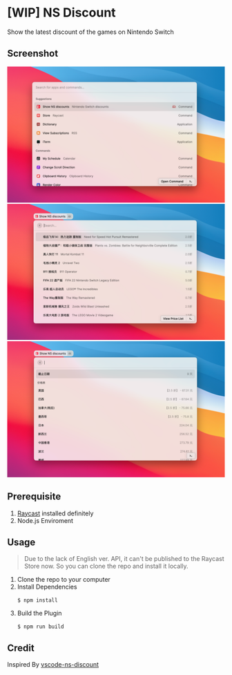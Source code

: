 # [WIP] NS Discount

Show the latest discount of the games on Nintendo Switch

## Screenshot

![screenshot-1](metadata/ns-discount.png)
![screenshot-2](metadata/game-list.png)
![screenshot-3](metadata/price-list.png)

## Prerequisite

1. [Raycast](https://www.raycast.com/) installed definitely
2. Node.js Enviroment

## Usage
> Due to the lack of English ver. API, it can't be published to the Raycast Store now. So you can clone the repo and install it locally.

1. Clone the repo to your computer
2. Install Dependencies
   ```shell
   $ npm install
   ```
3. Build the Plugin
   ```shell
   $ npm run build
   ```

## Credit

Inspired By [vscode-ns-discount](https://github.com/PatrickSR/vscode-ns-discount)